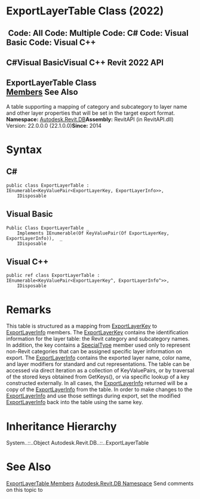# ExportLayerTable Class (2022)

﻿
 Code: All Code: Multiple Code: C# Code: Visual Basic Code: Visual C++   
---  
C#Visual BasicVisual C++
Revit 2022 API  
---  
ExportLayerTable Class  
[Members](26273ccb-19e1-1f31-edf1-627595253daa.md "ExportLayerTable Members") See Also  
---  
A table supporting a mapping of category and subcategory to layer name and other layer properties that will be set in the target export format. 
**Namespace:** [Autodesk.Revit.DB](87546ba7-461b-c646-cbb1-2cb8f5bff8b2.md "Autodesk.Revit.DB Namespace")**Assembly:** RevitAPI (in RevitAPI.dll) Version: 22.0.0.0 (22.1.0.0)**Since:** 2014 
# Syntax
C#  
---  
```text
public class ExportLayerTable : IEnumerable<KeyValuePair<ExportLayerKey, ExportLayerInfo>>, 
	IDisposable
```
  
Visual Basic  
---  
```text
Public Class ExportLayerTable _
	Implements IEnumerable(Of KeyValuePair(Of ExportLayerKey, ExportLayerInfo)),  _
	IDisposable
```
  
Visual C++  
---  
```text
public ref class ExportLayerTable : IEnumerable<KeyValuePair<ExportLayerKey^, ExportLayerInfo^>>, 
	IDisposable
```
  
# Remarks
This table is structured as a mapping from [ExportLayerKey](64d77004-5c0c-9af2-cae4-39448bbaffe9.md "ExportLayerKey Class") to [ExportLayerInfo](88a99694-968a-99f7-870a-f46737bd5927.md "ExportLayerInfo Class") members. The [ExportLayerKey](64d77004-5c0c-9af2-cae4-39448bbaffe9.md "ExportLayerKey Class") contains the identification information for the layer table: the Revit category and subcategory names. In addition, the key contains a [SpecialType](c4dd5703-709a-729c-7ec5-c7f16c77cf38.md "SpecialType Enumeration") member used only to represent non-Revit categories that can be assigned specific layer information on export. The [ExportLayerInfo](88a99694-968a-99f7-870a-f46737bd5927.md "ExportLayerInfo Class") contains the exported layer name, color name, and layer modifiers for standard and cut representations.
The table can be accessed via direct iteration as a collection of KeyValuePairs, or by traversal of the stored keys obtained from GetKeys(), or via specific lookup of a key constructed externally. In all cases, the [ExportLayerInfo](88a99694-968a-99f7-870a-f46737bd5927.md "ExportLayerInfo Class") returned will be a copy of the [ExportLayerInfo](88a99694-968a-99f7-870a-f46737bd5927.md "ExportLayerInfo Class") from the table. In order to make changes to the [ExportLayerInfo](88a99694-968a-99f7-870a-f46737bd5927.md "ExportLayerInfo Class") and use those settings during export, set the modified [ExportLayerInfo](88a99694-968a-99f7-870a-f46737bd5927.md "ExportLayerInfo Class") back into the table using the same key.
# Inheritance Hierarchy
System..::..Object Autodesk.Revit.DB..::..ExportLayerTable
# See Also
[ExportLayerTable Members](26273ccb-19e1-1f31-edf1-627595253daa.md "ExportLayerTable Members")
[Autodesk.Revit.DB Namespace](87546ba7-461b-c646-cbb1-2cb8f5bff8b2.md "Autodesk.Revit.DB Namespace")
Send comments on this topic to 